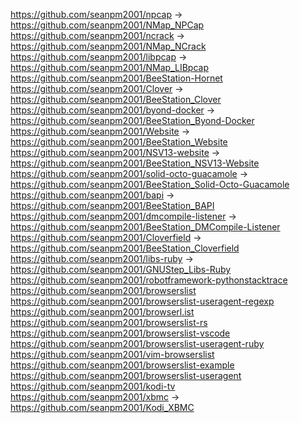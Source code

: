 https://github.com/seanpm2001/npcap -> https://github.com/seanpm2001/NMap_NPCap
https://github.com/seanpm2001/ncrack -> https://github.com/seanpm2001/NMap_NCrack
https://github.com/seanpm2001/libpcap -> https://github.com/seanpm2001/NMap_LIBpcap
https://github.com/seanpm2001/BeeStation-Hornet
https://github.com/seanpm2001/Clover -> https://github.com/seanpm2001/BeeStation_Clover
https://github.com/seanpm2001/byond-docker -> https://github.com/seanpm2001/BeeStation_Byond-Docker
https://github.com/seanpm2001/Website -> https://github.com/seanpm2001/BeeStation_Website
https://github.com/seanpm2001/NSV13-website -> https://github.com/seanpm2001/BeeStation_NSV13-Website
https://github.com/seanpm2001/solid-octo-guacamole -> https://github.com/seanpm2001/BeeStation_Solid-Octo-Guacamole
https://github.com/seanpm2001/bapi -> https://github.com/seanpm2001/BeeStation_BAPI
https://github.com/seanpm2001/dmcompile-listener -> https://github.com/seanpm2001/BeeStation_DMCompile-Listener
https://github.com/seanpm2001/Cloverfield -> https://github.com/seanpm2001/BeeStation_Cloverfield
https://github.com/seanpm2001/libs-ruby -> https://github.com/seanpm2001/GNUStep_Libs-Ruby
https://github.com/seanpm2001/robotframework-pythonstacktrace
https://github.com/seanpm2001/browserslist
https://github.com/seanpm2001/browserslist-useragent-regexp
https://github.com/seanpm2001/browserl.ist
https://github.com/seanpm2001/browserslist-rs
https://github.com/seanpm2001/browserslist-vscode
https://github.com/seanpm2001/browserslist-useragent-ruby
https://github.com/seanpm2001/vim-browserslist
https://github.com/seanpm2001/browserslist-example
https://github.com/seanpm2001/browserslist-useragent
https://github.com/seanpm2001/kodi-tv
https://github.com/seanpm2001/xbmc -> https://github.com/seanpm2001/Kodi_XBMC
